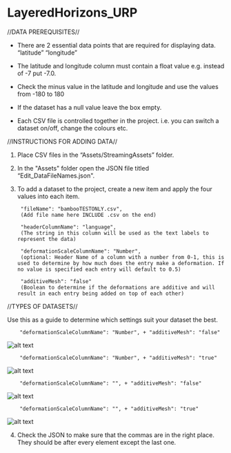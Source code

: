 # LayeredHorizons_URP

//DATA PREREQUISITES//

- There are 2 essential data points that are required for displaying data.
“latitude”
“longitude”	

- The latitude and longitude column must contain a float value e.g. instead of -7 put -7.0.

- Check the minus value in the latitude and longitude and use the values from -180 to 180

- If the dataset has a null value leave the box empty.

- Each CSV file is controlled together in the project. i.e. you can switch a dataset on/off, change the colours etc.


//INSTRUCTIONS FOR ADDING DATA//

1. Place CSV files in the “Assets/StreamingAssets” folder.

2. In the "Assets" folder open the JSON file titled “Edit_DataFileNames.json".

3. To add a dataset to the project, create a new item and apply the four values into each item.
        
        "fileName": "bambooTESTONLY.csv",         
        (Add file name here INCLUDE .csv on the end)
        
        "headerColumnName": "language",           
        (The string in this column will be used as the text labels to represent the data)
        
        "deformationScaleColumnName": "Number",   
        (optional: Header Name of a column with a number from 0-1, this is used to determine by how much does the entry make a deformation. If no value is specified each entry will default to 0.5)
        
        "additiveMesh": "false"                   
        (Boolean to determine if the deformations are additive and will result in each entry being added on top of each other)
        
//TYPES OF DATASETS//

Use this as a guide to determine which settings suit your dataset the best.
                
        "deformationScaleColumnName": "Number", + "additiveMesh": "false"
   ![alt text](https://github.com/jakemu6/LayeredHorizons_URP/blob/main/ImpFalse.png?raw=true)
        
        "deformationScaleColumnName": "Number", + "additiveMesh": "true"
   ![alt text](https://github.com/jakemu6/LayeredHorizons_URP/blob/main/ImpTrue.png?raw=true)
        
        "deformationScaleColumnName": "", + "additiveMesh": "false"
   ![alt text](https://github.com/jakemu6/LayeredHorizons_URP/blob/main/NONFalse.png?raw=true)
        
        "deformationScaleColumnName": "", + "additiveMesh": "true"
   ![alt text](https://github.com/jakemu6/LayeredHorizons_URP/blob/main/NONTrue.png?raw=true)
        
4. Check the JSON to make sure that the commas are in the right place. They should be after every element except the last one.

